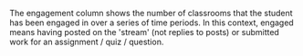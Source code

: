 The engagement column shows the number of classrooms that the student has been engaged in over a series of time periods. In this context, engaged means having posted on the 'stream' (not replies to posts) or submitted work for an assignment / quiz / question.